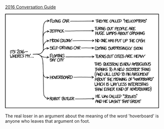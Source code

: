 [2016 Conversation Guide](https://xkcd.com/1623)

![2016 Conversation Guide](./random_comic.png)

The real loser in an argument about the meaning of the word 'hoverboard' is anyone who leaves that argument on foot.

